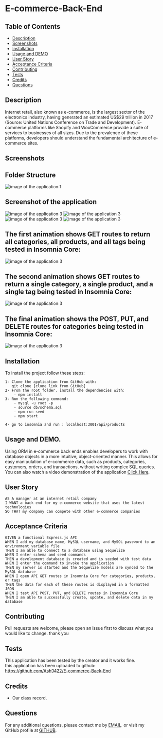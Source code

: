 # E-commerce-Back-End

## Table of Contents

- [Description](#description)
- [Screenshots](#screenshots)
- [Installation](#installation)
- [Usage and DEMO](#usage-and-demogit)
- [User Story](#user-story)
- [Acceptance Criteria](#acceptance-criteria)
- [Contributing](#contributing)
- [Tests](#tests)
- [Credits](#credits)
- [Questions](#questions)

## Description

Internet retail, also known as e-commerce, is the largest sector of the electronics industry, 
having generated an estimated US$29 trillion in 2017 (Source: United Nations Conference on Trade and Development).
E-commerce platforms like Shopify and WooCommerce provide a suite of services to businesses of all sizes. 
Due to the prevalence of these platforms, developers should understand the fundamental architecture of e-commerce sites.

## Screenshots
## Folder Structure <br>

![image of the application 1](./assets/images/stracture.png)

## Screenshot of the application

![image of the application 3](./assets/images/Screenshot1.png)
![image of the application 3](./assets/images/Screenshot2.png)
![image of the application 3](./assets/images/Screenshot3.png)
![image of the application 3](./assets/images/Screenshot4.png)

## The first animation shows GET routes to return all categories, all products, and all tags being tested in Insomnia Core:
![image of the application 3](./assets/images/GETALL.gif)
## The second animation shows GET routes to return a single category, a single product, and a single tag being tested in Insomnia Core:
![image of the application 3](./assets/images/GETBYID.gif)
## The final animation shows the POST, PUT, and DELETE routes for categories being tested in Insomnia Core:
![image of the application 3](./assets/images/POS%2CTPUT%2CDEL.gif)

## Installation
To install the project follow these steps:
```
1- Clone the application from GitHub with:
   git clone [clone link from GitHub]
2- From the root folder, install the dependencies with:
    - npm install
3- Run the following command: 
    - mysql -u root -p
    - source db/schema.sql
    - npm run seed
    - npm start
   
4- go to insomnia and run : localhost:3001/api/products
```

## Usage and DEMO.

Using ORM in e-commerce back ends enables developers to work with database objects in a more intuitive, object-oriented manner.
This allows for easy manipulation of e-commerce data, such as products, categories, customers, orders, and transactions, without writing complex SQL queries. 
You can also watch a video demonstration of the application [Click Here](https://drive.google.com/file/d/14R0wRYhKE3v4Gv_jhZqa_PwlYcL9EL0W/view).

## User Story
```
AS A manager at an internet retail company
I WANT a back end for my e-commerce website that uses the latest technologies
SO THAT my company can compete with other e-commerce companies
```
## Acceptance Criteria
```
GIVEN a functional Express.js API
WHEN I add my database name, MySQL username, and MySQL password to an environment variable file
THEN I am able to connect to a database using Sequelize
WHEN I enter schema and seed commands
THEN a development database is created and is seeded with test data
WHEN I enter the command to invoke the application
THEN my server is started and the Sequelize models are synced to the MySQL database
WHEN I open API GET routes in Insomnia Core for categories, products, or tags
THEN the data for each of these routes is displayed in a formatted JSON
WHEN I test API POST, PUT, and DELETE routes in Insomnia Core
THEN I am able to successfully create, update, and delete data in my database
```
## Contributing
Pull requests are welcome, please open an issue first to discuss what you would like to change. thank you

## Tests
This application has been tested by the creator and it works fine.<br>
this application has been uploaded to github: https://github.com/Ash0422/E-commerce-Back-End <br>

## Credits

- Our class record. 

## Questions
For any additional questions, please contact me by [EMAIL](chibane.tkd04@gmail.com). or visit my GitHub profile at [GITHUB](https://github.com/Ash0422).





